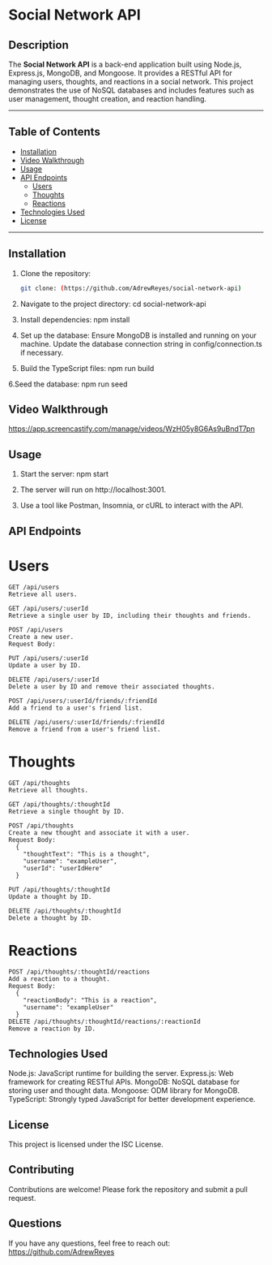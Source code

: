 # Social Network API

## Description

The **Social Network API** is a back-end application built using Node.js, Express.js, MongoDB, and Mongoose. It provides a RESTful API for managing users, thoughts, and reactions in a social network. This project demonstrates the use of NoSQL databases and includes features such as user management, thought creation, and reaction handling.

---

## Table of Contents

- [Installation](#installation)
- [Video Walkthrough](#video-walkthrough)
- [Usage](#usage)
- [API Endpoints](#api-endpoints)
  - [Users](#users)
  - [Thoughts](#thoughts)
  - [Reactions](#reactions)
- [Technologies Used](#technologies-used)
- [License](#license)

---

## Installation

1. Clone the repository:
   ```bash
   git clone: (https://github.com/AdrewReyes/social-network-api)

2. Navigate to the project directory:
   cd social-network-api
   
3. Install dependencies:
   npm install

4. Set up the database:
  Ensure MongoDB is installed and running on your machine.
  Update the database connection string in config/connection.ts if necessary.

5. Build the TypeScript files:
   npm run build

6.Seed the database: 
  npm run seed

## Video Walkthrough
  https://app.screencastify.com/manage/videos/WzH05y8G6As9uBndT7pn

## Usage

1. Start the server:
   npm start
2. The server will run on http://localhost:3001.
  
3. Use a tool like Postman, Insomnia, or cURL to interact with the API.

## API Endpoints
  # Users
    GET /api/users
    Retrieve all users.

    GET /api/users/:userId
    Retrieve a single user by ID, including their thoughts and friends.
    
    POST /api/users
    Create a new user.
    Request Body:
    
    PUT /api/users/:userId
    Update a user by ID.
    
    DELETE /api/users/:userId
    Delete a user by ID and remove their associated thoughts.
    
    POST /api/users/:userId/friends/:friendId
    Add a friend to a user's friend list.
    
    DELETE /api/users/:userId/friends/:friendId
    Remove a friend from a user's friend list.

  # Thoughts
    GET /api/thoughts
    Retrieve all thoughts.
    
    GET /api/thoughts/:thoughtId
    Retrieve a single thought by ID.
    
    POST /api/thoughts
    Create a new thought and associate it with a user.
    Request Body: 
      {
        "thoughtText": "This is a thought",
        "username": "exampleUser",
        "userId": "userIdHere"
      }

    PUT /api/thoughts/:thoughtId
    Update a thought by ID.
    
    DELETE /api/thoughts/:thoughtId
    Delete a thought by ID.

# Reactions
    POST /api/thoughts/:thoughtId/reactions
    Add a reaction to a thought.
    Request Body:
      {
        "reactionBody": "This is a reaction",
        "username": "exampleUser"
      }
    DELETE /api/thoughts/:thoughtId/reactions/:reactionId
    Remove a reaction by ID.

## Technologies Used

  Node.js: JavaScript runtime for building the server.
  Express.js: Web framework for creating RESTful APIs.
  MongoDB: NoSQL database for storing user and thought data.
  Mongoose: ODM library for MongoDB.
  TypeScript: Strongly typed JavaScript for better development experience.

## License

  This project is licensed under the ISC License.

## Contributing

  Contributions are welcome! Please fork the repository and submit a pull request.

## Questions

  If you have any questions, feel free to reach out: https://github.com/AdrewReyes
  




